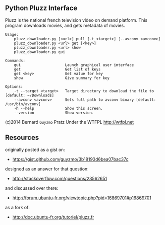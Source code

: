 Python Pluzz Interface
----------------------

Pluzz is the national french television video on demand platform.
This program downloads movies, and gets metadata of movies.

    Usage:
        pluzz_downloader.py [<url>] pull [-t <target>] [--avconv <avconv>]
        pluzz_downloader.py <url> get [<key>]
        pluzz_downloader.py <url> show
        pluzz_downloader.py gui

    Commands:
        gui                    Launch graphical user interface
        get                    Get list of keys
        get <key>              Get value for key
        show                   Give summary for key

    Options:
        -t --target <target>   Target directory to download the file to [default: ~/Downloads]
        --avconv <avconv>      Sets full path to avconv binary [default: /usr/bin/avconv]
        -h --help              Show this screen.
        --version              Show version.

(c)2014 Bernard `Guyzmo` Pratz
Under the WTFPL <http://wtfpl.net>

Resources
---------

originally posted as a gist on:

 * https://gist.github.com/guyzmo/3b18193d6bea07bac37c

designed as an answer for that question:

 * http://stackoverflow.com/questions/23562651

and discussed over there:

 * http://forum.ubuntu-fr.org/viewtopic.php?pid=16869701#p16869701

as a fork of:

 * http://doc.ubuntu-fr.org/tutoriel/pluzz.fr


